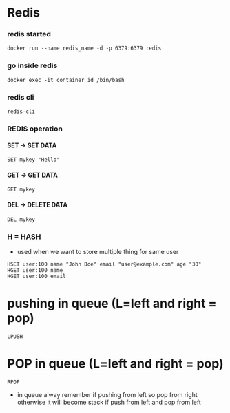 # Redis

### redis started

`docker run --name redis_name -d -p 6379:6379 redis`

### go inside redis

`docker exec -it container_id /bin/bash`

### redis cli

`redis-cli`

### REDIS operation

#### SET -> SET DATA

`SET mykey "Hello" `

#### GET -> GET DATA

`GET mykey`

#### DEL -> DELETE DATA

`DEL mykey`

### H = HASH

- used when we want to store multiple thing for same user

```
HSET user:100 name "John Doe" email "user@example.com" age "30"
HGET user:100 name
HGET user:100 email
```

# pushing in queue (L=left and right = pop)

`LPUSH`

# POP in queue (L=left and right = pop)

`RPOP`

- in queue alway remember if pushing from left so pop from right otherwise it will become stack if push from left and pop from left
